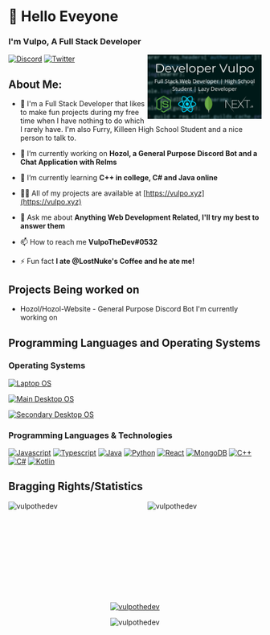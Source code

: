 <!-- 2021 VulpoTheDev, Please Don't Copy -->

<div>
  <div width="45%">
      <h1 align=left > 👋 Hello Eveyone</h1>
  <h3 align=left>I'm Vulpo, A Full Stack Developer</h3>
  <img width=45% align=right src="https://raw.githubusercontent.com/VulpoTheDev/VulpoTheDev/main/Banner.png">
    
  </div>
</div>
  
[![Discord](https://img.shields.io/discord/731520035717251142?color=%238800FF&label=FurDevs&style=for-the-badge)](https://discord.gg/SBhgSNb)
[![Twitter](https://img.shields.io/twitter/follow/developervulpo?color=%2300acee&style=for-the-badge)](https://twitter.com/developervulpo)


## About Me:

- 🦊 I'm a Full Stack Developer that likes to make fun projects during my free time when I have nothing to do which I rarely have. I'm also Furry, Killeen High School Student and a nice person to talk to.

- 🔭 I’m currently working on **Hozol, a General Purpose Discord Bot and a Chat Application with Relms**
- 🌱 I’m currently learning **C++ in college, C# and Java online**
- 👨‍💻 All of my projects are available at [https://vulpo.xyz](https://vulpo.xyz)
- 💬 Ask me about **Anything Web Development Related, I'll try my best to answer them**
- 📫 How to reach me **VulpoTheDev#0532**
- ⚡ Fun fact **I ate @LostNuke's Coffee and he ate me!**

## Projects Being worked on

- Hozol/Hozol-Website - General Purpose Discord Bot I'm currently working on


## Programming Languages and Operating Systems

### Operating Systems
[![Laptop OS](https://img.shields.io/badge/Laptop%20OS-Manjaro-purple?logo=manjaro&style=for-the-badge)](https://manjaro.org/downloads/official/kde/)

[![Main Desktop OS](https://img.shields.io/badge/Main%20Desktop%20OS-Garuda%20Linux-purple?logo=linux&style=for-the-badge)](https://manjaro.org/downloads/official/kde/)

[![Secondary Desktop OS](https://img.shields.io/badge/Secondary%20Desktop%20OS-Windows%20-magenta?logo=windows&style=for-the-badge)](https://manjaro.org/downloads/official/kde/)

### Programming Languages & Technologies

[![Javascript](https://img.shields.io/badge/Javascript%20-black?logo=javascript&style=for-the-badge)]()
[![Typescript](https://img.shields.io/badge/Typescript%20-black?logo=typescript&style=for-the-badge)]()
[![Java](https://img.shields.io/badge/Java%20-black?logo=java&style=for-the-badge)]()
[![Python](https://img.shields.io/badge/Python%20-black?logo=python&style=for-the-badge)]()
[![React](https://img.shields.io/badge/React%20-black?logo=react&style=for-the-badge)]()
[![MongoDB](https://img.shields.io/badge/MongoDB%20-black?logo=mongodb&style=for-the-badge)]()
[![C++](https://img.shields.io/badge/C++%20-black?logo=cplusplus&style=for-the-badge)]()
[![C#](https://img.shields.io/badge/CSharp%20-black?logo=csharp&style=for-the-badge)]()
[![Kotlin](https://img.shields.io/badge/kotlin%20-black?logo=kotlin&style=for-the-badge)]()



## Bragging Rights/Statistics
  
<div>
<p><img align="left" width=45% height=200px src="https://github-readme-stats.vercel.app/api/top-langs?username=vulpothedev&show_icons=true&locale=en&layout=compact" alt="vulpothedev" /></p>

<p>&nbsp;<img align="right" width=45% height=200px src="https://github-readme-stats.vercel.app/api?username=vulpothedev&show_icons=true&locale=en&include_all_commits=true" alt="vulpothedev" /></p>
</div>

<p align="center"> <a href="https://github.com/ryo-ma/github-profile-trophy"><img src="https://github-profile-trophy.vercel.app/?username=vulpothedev" alt="vulpothedev" /></a> </p>

<p align="center"><img  src="https://github-readme-streak-stats.herokuapp.com/?user=vulpothedev&" alt="vulpothedev" /></p>
